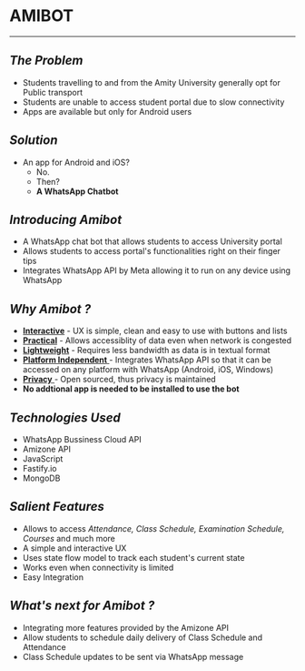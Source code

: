 # AMIBOT

---
## _The Problem_
- Students travelling to and from the Amity University generally opt for Public transport
- Students are unable to access student portal due to slow connectivity
- Apps are available but only for Android users

## _Solution_
- An app for Android and iOS? 
	- No. 
	- Then? 
	- **A WhatsApp Chatbot**

## _Introducing Amibot_
 - A WhatsApp chat bot that allows students to access University portal
 - Allows students to access portal's functionalities right on their finger tips
 - Integrates WhatsApp API by Meta allowing it to run on any device using WhatsApp 

## _Why Amibot ?_
- <u>**Interactive**</u> - UX is simple, clean and easy to use with buttons and lists
- <u>**Practical**</u> - Allows accessiblity of data even when network is congested
- <u>**Lightweight**</u> - Requires less bandwidth as data is in textual format
- <u>**Platform Independent** </u>- Integrates WhatsApp API so that it can be accessed on any platform with WhatsApp (Android, iOS, Windows)
- <u>**Privacy** </u>- Open sourced, thus privacy is maintained
- **No addtional app is needed to be installed to use the bot**

## _Technologies Used_
- WhatsApp Bussiness Cloud API
- Amizone API 
- JavaScript
- Fastify.io
- MongoDB 

## _Salient Features_
- Allows to access _Attendance, Class Schedule, Examination Schedule, Courses_ and much more
- A simple and interactive UX 
- Uses state flow model to track each student's current state
- Works even when connectivity is limited
- Easy Integration 

## _What's next for Amibot ?_
- Integrating more features provided by the Amizone API 
- Allow students to schedule daily delivery of Class Schedule and Attendance
- Class Schedule updates to be sent via WhatsApp message
